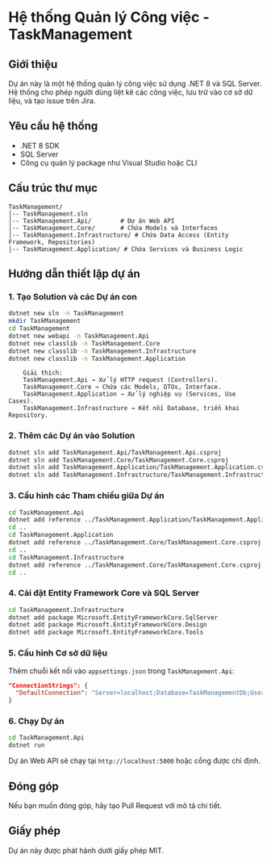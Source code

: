 # Hệ thống Quản lý Công việc - TaskManagement

## Giới thiệu
Dự án này là một hệ thống quản lý công việc sử dụng .NET 8 và SQL Server. Hệ thống cho phép người dùng liệt kê các công việc, lưu trữ vào cơ sở dữ liệu, và tạo issue trên Jira.

## Yêu cầu hệ thống
- .NET 8 SDK
- SQL Server
- Công cụ quản lý package như Visual Studio hoặc CLI

## Cấu trúc thư mục
```
TaskManagement/
│-- TaskManagement.sln
│-- TaskManagement.Api/        # Dự án Web API
│-- TaskManagement.Core/       # Chứa Models và Interfaces
│-- TaskManagement.Infrastructure/ # Chứa Data Access (Entity Framework, Repositories)
│-- TaskManagement.Application/ # Chứa Services và Business Logic
```

## Hướng dẫn thiết lập dự án

### 1. Tạo Solution và các Dự án con
```sh
dotnet new sln -n TaskManagement
mkdir TaskManagement
cd TaskManagement
dotnet new webapi -n TaskManagement.Api
dotnet new classlib -n TaskManagement.Core
dotnet new classlib -n TaskManagement.Infrastructure
dotnet new classlib -n TaskManagement.Application
```
```
    Giải thích:
    TaskManagement.Api → Xử lý HTTP request (Controllers).
    TaskManagement.Core → Chứa các Models, DTOs, Interface.
    TaskManagement.Application → Xử lý nghiệp vụ (Services, Use Cases).
    TaskManagement.Infrastructure → Kết nối Database, triển khai Repository.
```

### 2. Thêm các Dự án vào Solution
```sh
dotnet sln add TaskManagement.Api/TaskManagement.Api.csproj
dotnet sln add TaskManagement.Core/TaskManagement.Core.csproj
dotnet sln add TaskManagement.Application/TaskManagement.Application.csproj
dotnet sln add TaskManagement.Infrastructure/TaskManagement.Infrastructure.csproj
```

### 3. Cấu hình các Tham chiếu giữa Dự án
```sh
cd TaskManagement.Api
dotnet add reference ../TaskManagement.Application/TaskManagement.Application.csproj
cd ..
cd TaskManagement.Application
dotnet add reference ../TaskManagement.Core/TaskManagement.Core.csproj
cd ..
cd TaskManagement.Infrastructure
dotnet add reference ../TaskManagement.Core/TaskManagement.Core.csproj
cd ..
```

### 4. Cài đặt Entity Framework Core và SQL Server
```sh
cd TaskManagement.Infrastructure
dotnet add package Microsoft.EntityFrameworkCore.SqlServer
dotnet add package Microsoft.EntityFrameworkCore.Design
dotnet add package Microsoft.EntityFrameworkCore.Tools
```

### 5. Cấu hình Cơ sở dữ liệu
Thêm chuỗi kết nối vào `appsettings.json` trong `TaskManagement.Api`:
```json
"ConnectionStrings": {
  "DefaultConnection": "Server=localhost;Database=TaskManagementDb;User Id=sa;Password=yourpassword;TrustServerCertificate=True;"
}
```

### 6. Chạy Dự án
```sh
cd TaskManagement.Api
dotnet run
```
Dự án Web API sẽ chạy tại `http://localhost:5000` hoặc cổng được chỉ định.

## Đóng góp
Nếu bạn muốn đóng góp, hãy tạo Pull Request với mô tả chi tiết.

## Giấy phép
Dự án này được phát hành dưới giấy phép MIT.

